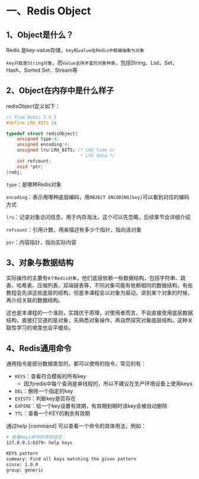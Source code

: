 
# 一、Redis Object

##  1、Object是什么？

Redis 是key-value存储，`key和value在Redis中都被抽象为对象`

`key只能是String对象`，而`Value支持丰富的对象种类`，包括String、List、Set、Hash、Sorted Set、Stream等

## 2、Object在内存中是什么样子

redisObject定义如下：
```C
// from Redis 5.0.5
#define LRU_BITS 24

typedef struct redisObject{
	unsigned type:4;
	unsigned encoding:4;
	unsigned lru:LRU_BITS; /* LRU time or
							* LFU data */
	int refcount;
	void *ptr;
}robj;
```

`type`：是哪种Redis对象

`encoding`：表示用哪种底层编码，用`OBJECT ENCODING[key]`可以看到对应的编码方式

`lru`：记录对象访问信息，用于内存淘汰，这个可以先忽略，后续章节会详细介绍

`refcount`：引用计数，用来描述有多少个指针，指向该对象

`ptr`：内容指针，指向实际内容

## 3、对象与数据结构

实际操作的主要有`6个Redis对象`，他们底层依赖一些数据结构，包括字符串、跳表、哈希表、压缩列表、双端链表等，不同对象可能有依赖相同的数据结构，有些教程会先讲这些底层的结构，但是本课程会以对象为驱动，讲到某个对象的时候，再介绍关联的数据结构。

这也是本课程的一个准则，实践优于原理，对使用者而言，不会直接使用底层数据结构，直接打交道的是对象，先熟悉对象操作，再自然探究对象底层结构，这种关联性学习的坡度也会平缓些。


## 4、Redis通用命令

通用指令是部分数据类型的，都可以使用的指令，常见的有：

- `KEYS`：查看符合模板的所有key
	- 因为redis中每个查询是单线程的，所以不建议在生产环境设备上使用keys
- `DEL`：删除一个指定的key
- `EXISTS`：判断key是否存在
- `EXPIRE`：给一个key设置有效期，有效期到期时该key会被自动删除
- `TTL`：查看一个KEY的剩余有效期

通过help [command] 可以查看一个命令的具体用法，例如：

```sh
# 查看keys命令的帮助信息：
127.0.0.1:6379> help keys

KEYS pattern
summary: Find all keys matching the given pattern
since: 1.0.0
group: generic
```

